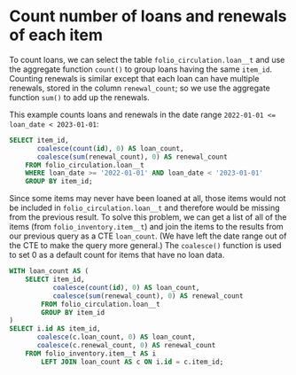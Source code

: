 # Count number of loans and renewals of each item

To count loans, we can select the table `folio_circulation.loan__t`
and use the aggregate function `count()` to group loans having the
same `item_id`.  Counting renewals is similar except that each loan
can have multiple renewals, stored in the column `renewal_count`; so
we use the aggregate function `sum()` to add up the renewals.

This example counts loans and renewals in the date range `2022-01-01
<= loan_date < 2023-01-01`:

```sql
SELECT item_id,
       coalesce(count(id), 0) AS loan_count,
       coalesce(sum(renewal_count), 0) AS renewal_count
    FROM folio_circulation.loan__t
    WHERE loan_date >= '2022-01-01' AND loan_date < '2023-01-01'
    GROUP BY item_id;
```

Since some items may never have been loaned at all, those items would
not be included in `folio_circulation.loan__t` and therefore would be
missing from the previous result.  To solve this problem, we can get a
list of all of the items (from `folio_inventory.item__t`) and join the
items to the results from our previous query as a CTE `loan_count`.
(We have left the date range out of the CTE to make the query more
general.)  The `coalesce()` function is used to set 0 as a default
count for items that have no loan data.

```sql
WITH loan_count AS (
    SELECT item_id,
           coalesce(count(id), 0) AS loan_count,
           coalesce(sum(renewal_count), 0) AS renewal_count
        FROM folio_circulation.loan__t
        GROUP BY item_id
)
SELECT i.id AS item_id,
       coalesce(c.loan_count, 0) AS loan_count,
       coalesce(c.renewal_count, 0) AS renewal_count
    FROM folio_inventory.item__t AS i
        LEFT JOIN loan_count AS c ON i.id = c.item_id;
```
